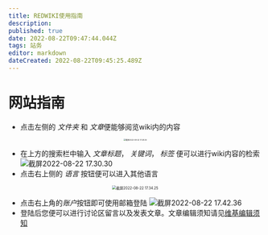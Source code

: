 ```yaml
---
title: REDWIKI使用指南
description: 
published: true
date: 2022-08-22T09:47:44.044Z
tags: 站务
editor: markdown
dateCreated: 2022-08-22T09:45:25.489Z
---
```


# 网站指南

* 点击左侧的 *文件夹* 和 *文章*便能够阅览wiki内的内容
<center>
 <img src="https://tva1.sinaimg.cn/large/e6c9d24egy1h5fo8t3ai9j20e411kmyc.jpg" alt="截屏2022-08-22 17.28.30" style="zoom:25%;" />
  
 </center>
   
* 在上方的搜索栏中输入 *文章标题*， *关键词*， *标签* 便可以进行wiki内容的检索
 ![截屏2022-08-22 17.30.30](https://tva1.sinaimg.cn/large/e6c9d24egy1h5foau2xkvj21ng03ewei.jpg)
* 点击右上侧的 *语言* 按钮便可以进入其他语言

  
 <center>
<img
     src="https://tva1.sinaimg.cn/large/e6c9d24egy1h5foexhy0nj2054060t8k.jpg" alt="截屏2022-08-22 17.34.25" style="zoom: 50%;" />
    
 </center>

* 点击右上角的*账户*按钮即可使用邮箱登陆
 ![截屏2022-08-22 17.42.36](https://tva1.sinaimg.cn/large/e6c9d24egy1h5fongxfzlj203a05et8i.jpg)
* 登陆后您便可以进行讨论区留言以及发表文章。文章编辑须知请见[维基编辑须知](https://wikired.xyz/zh/站务/维基编辑须知)